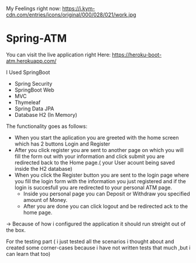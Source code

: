 My Feelings right now: https://i.kym-cdn.com/entries/icons/original/000/028/021/work.jpg

# Spring-ATM

You can visit the live application right Here: https://heroku-boot-atm.herokuapp.com/

I Used SpringBoot
- Spring Security
- SpringBoot Web
- MVC
- Thymeleaf
- Spring Data JPA
- Database H2 (In Memory)

The functionality goes as follows:
  - When you start the aplication you are greeted with the home screen which has 2 buttons Login and Register
  - After you click register you are sent to another page on which you will fill the form out with your information and click       submit you are redirected back to the Home page.( your User acount being saved inside the H2 database)
  - When you click the Register button you are sent to the login page where you fill the login form with the information you       just registered and if the login is succesfull you are redirected to your personal ATM page.
      - Inside you personal page you can Deposit or Withdraw you specified amount of Money.
      - After you are done you can click logout and be redirected ack to the home page.


-> Because of how i configured the application it should run streight out of the box.

For the testing part ( i just tested all the scenarios i thought about and created some corner-cases
because i have not written tests that much ,but i can learn that too)
